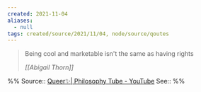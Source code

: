 ```yaml
---
created: 2021-11-04
aliases:
  - null
tags: created/source/2021/11/04, node/source/qoutes
---
```

> Being cool and marketable isn't the same as having rights
>
> <cite>[[Abigail Thorn]]</cite>

%%
Source:: [Queer✨| Philosophy Tube - YouTube](https://youtu.be/5Hi6j2UXEZM?t=1746)
See:: 
%%
